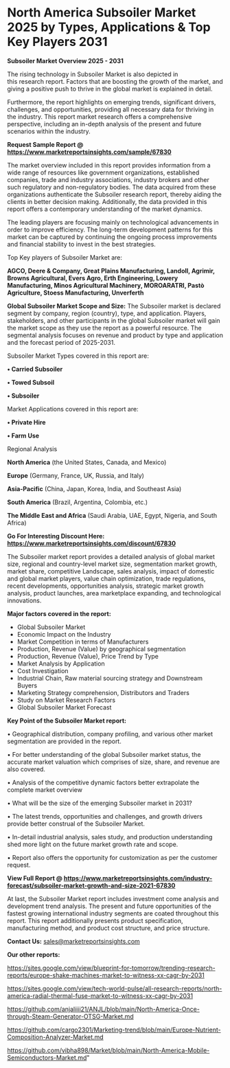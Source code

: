 # North America Subsoiler Market 2025 by Types, Applications & Top Key Players 2031

<Strong> Subsoiler Market Overview 2025 - 2031</strong>

The rising technology in Subsoiler Market is also depicted in this research report. Factors that are boosting the growth of the market, and giving a positive push to thrive in the global market is explained in detail.

Furthermore, the report highlights on emerging trends, significant drivers, challenges, and opportunities, providing all necessary data for thriving in the industry. This report market research offers a comprehensive perspective, including an in-depth analysis of the present and future scenarios within the industry.

<strong>Request Sample Report @ <a href=https://www.marketreportsinsights.com/sample/67830>https://www.marketreportsinsights.com/sample/67830</a></strong>

The market overview included in this report provides information from a wide range of resources like government organizations, established companies, trade and industry associations, industry brokers and other such regulatory and non-regulatory bodies. The data acquired from these organizations authenticate the Subsoiler research report, thereby aiding the clients in better decision making. Additionally, the data provided in this report offers a contemporary understanding of the market dynamics.

The leading players are focusing mainly on technological advancements in order to improve efficiency. The long-term development patterns for this market can be captured by continuing the ongoing process improvements and financial stability to invest in the best strategies.

Top Key players of Subsoiler Market are:

<strong>AGCO, Deere & Company, Great Plains Manufacturing, Landoll, Agrimir, Browns Agricultural, Evers Agro, Erth Engineering, Lowery Manufacturing, Minos Agricultural Machinery, MOROARATRI, Pastò Agriculture, Stoess Manufacturing, Unverferth</strong>

<strong><b>Global Subsoiler Market Scope and Size:</b></strong>
The Subsoiler market is declared segment by company, region (country), type, and application. Players, stakeholders, and other participants in the global Subsoiler market will gain the market scope as they use the report as a powerful resource. The segmental analysis focuses on revenue and product by type and application and the forecast period of 2025-2031.

Subsoiler Market Types covered in this report are:

<strong>• Carried Subsoiler

• Towed Subsoil

• Subsoiler</strong>

Market Applications covered in this report are:

<strong>• Private Hire

• Farm Use</strong> 

Regional Analysis

<strong>North America</strong> (the United States, Canada, and Mexico)

<strong>Europe</strong> (Germany, France, UK, Russia, and Italy)

<strong>Asia-Pacific</strong> (China, Japan, Korea, India, and Southeast Asia)

<strong>South America</strong> (Brazil, Argentina, Colombia, etc.)

<strong>The Middle East and Africa</strong> (Saudi Arabia, UAE, Egypt, Nigeria, and South Africa)

<strong>Go For Interesting Discount Here: <a href=https://www.marketreportsinsights.com/discount/67830>https://www.marketreportsinsights.com/discount/67830</a></strong>

The Subsoiler market report provides a detailed analysis of global market size, regional and country-level market size, segmentation market growth, market share, competitive Landscape, sales analysis, impact of domestic and global market players, value chain optimization, trade regulations, recent developments, opportunities analysis, strategic market growth analysis, product launches, area marketplace expanding, and technological innovations.

<strong><b>Major factors covered in the report:</b></strong>
<ul>
  <li>Global Subsoiler Market </li>
  <li>Economic Impact on the Industry</li>
  <li>Market Competition in terms of Manufacturers</li>
  <li>Production, Revenue (Value) by geographical segmentation</li>
  <li>Production, Revenue (Value), Price Trend by Type</li>
  <li>Market Analysis by Application</li>
  <li>Cost Investigation</li>
  <li>Industrial Chain, Raw material sourcing strategy and Downstream Buyers</li>
  <li>Marketing Strategy comprehension, Distributors and Traders</li>
  <li>Study on Market Research Factors</li>
  <li>Global Subsoiler Market Forecast</li>
</ul>

<strong><b>Key Point of the Subsoiler Market report:</b></strong>

• Geographical distribution, company profiling, and various other market segmentation are provided in the report.

• For better understanding of the global Subsoiler market status, the accurate market valuation which comprises of size, share, and revenue are also covered.

• Analysis of the competitive dynamic factors better extrapolate the complete market overview

• What will be the size of the emerging Subsoiler market in 2031?

• The latest trends, opportunities and challenges, and growth drivers provide better construal of the Subsoiler Market.

• In-detail industrial analysis, sales study, and production understanding shed more light on the future market growth rate and scope.

• Report also offers the opportunity for customization as per the customer request.

<strong><b>View Full Report @ <a href=https://www.marketreportsinsights.com/industry-forecast/subsoiler-market-growth-and-size-2021-67830>https://www.marketreportsinsights.com/industry-forecast/subsoiler-market-growth-and-size-2021-67830</a></b></strong>


At last, the Subsoiler Market report includes investment come analysis and development trend analysis. The present and future opportunities of the fastest growing international industry segments are coated throughout this report. This report additionally presents product specification, manufacturing method, and product cost structure, and price structure.

<strong>Contact Us:</strong>
sales@marketreportsinsights.com

<strong>Our other reports:</strong>

<a href=https://sites.google.com/view/blueprint-for-tomorrow/trending-research-reports/europe-shake-machines-market-to-witness-xx-cagr-by-2031>https://sites.google.com/view/blueprint-for-tomorrow/trending-research-reports/europe-shake-machines-market-to-witness-xx-cagr-by-2031</a>

<a href=https://sites.google.com/view/tech-world-pulse/all-research-reports/north-america-radial-thermal-fuse-market-to-witness-xx-cagr-by-2031>https://sites.google.com/view/tech-world-pulse/all-research-reports/north-america-radial-thermal-fuse-market-to-witness-xx-cagr-by-2031</a>

<a href=https://github.com/anjaliiii21/ANJL/blob/main/North-America-Once-through-Steam-Generator-OTSG-Market.md>https://github.com/anjaliiii21/ANJL/blob/main/North-America-Once-through-Steam-Generator-OTSG-Market.md</a>

<a href=https://github.com/cargo2301/Marketing-trend/blob/main/Europe-Nutrient-Composition-Analyzer-Market.md>https://github.com/cargo2301/Marketing-trend/blob/main/Europe-Nutrient-Composition-Analyzer-Market.md</a>

<a href=https://github.com/vibha898/Market/blob/main/North-America-Mobile-Semiconductors-Market.md>https://github.com/vibha898/Market/blob/main/North-America-Mobile-Semiconductors-Market.md</a>"
